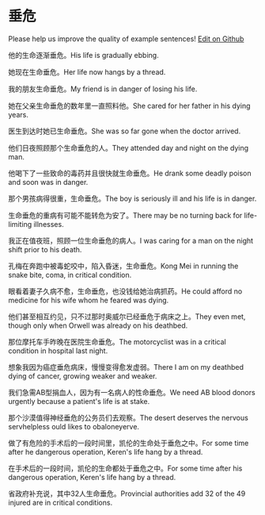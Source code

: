 # 垂危

Please help us improve the quality of example sentences! [Edit on Github](https://github.com/jiyushe/jiyu-example-sentence-source/blob/main/chinese/chuiwei.md)

<p><span class="chinese">他的生命逐渐垂危。</span><span class="english">His life is gradually ebbing.</span></p>

<p><span class="chinese">她现在生命垂危。</span><span class="english">Her life now hangs by a thread.</span></p>

<p><span class="chinese">我的朋友生命垂危。</span><span class="english">My friend is in danger of losing his life.</span></p>

<p><span class="chinese">她在父亲生命垂危的数年里一直照料他。</span><span class="english">She cared for her father in his dying years.</span></p>

<p><span class="chinese">医生到达时她已生命垂危。</span><span class="english">She was so far gone when the doctor arrived.</span></p>

<p><span class="chinese">他们日夜照顾那个生命垂危的人。</span><span class="english">They attended day and night on the dying man.</span></p>

<p><span class="chinese">他喝下了一些致命的毒药并且很快就生命垂危。</span><span class="english">He drank some deadly poison and soon was in danger.</span></p>

<p><span class="chinese">那个男孩病得很重，生命垂危。</span><span class="english">The boy is seriously ill and his life is in danger.</span></p>

<p><span class="chinese">生命垂危的重病有可能不能转危为安了。</span><span class="english">There may be no turning back for life-limiting illnesses.</span></p>

<p><span class="chinese">我正在值夜班，照顾一位生命垂危的病人。</span><span class="english">I was caring for a man on the night shift prior to his death.</span></p>

<p><span class="chinese">孔梅在奔跑中被毒蛇咬中，陷入昏迷，生命垂危。</span><span class="english">Kong Mei in running the snake bite, coma, in critical condition.</span></p>

<p><span class="chinese">眼看着妻子久病不愈，生命垂危，也没钱给她治病抓药。</span><span class="english">He could afford no medicine for his wife whom he feared was dying.</span></p>

<p><span class="chinese">他们甚至相互约见，只不过那时奥威尔已经垂危于病床之上。</span><span class="english">They even met, though only when Orwell was already on his deathbed.</span></p>

<p><span class="chinese">那位摩托车手昨晚在医院生命垂危。</span><span class="english">The motorcyclist was in a critical condition in hospital last night.</span></p>

<p><span class="chinese">想象我因为癌症垂危病床，慢慢变得愈发虚弱。</span><span class="english">There I am on my deathbed dying of cancer, growing weaker and weaker.</span></p>

<p><span class="chinese">我们急需AB型捐血人，因为有一名病人的性命垂危。</span><span class="english">We need AB blood donors urgently because a patient's life is at stake.</span></p>

<p><span class="chinese">那个沙漠值得神经垂危的公务员们去观察。</span><span class="english">The desert deserves the nervous servhelpless ould likes to obaloneyerve.</span></p>

<p><span class="chinese">做了有危险的手术后的一段时间里，凯伦的生命处于垂危之中。</span><span class="english">For some time after he dangerous operation, Keren's life hang by a thread.</span></p>

<p><span class="chinese">在手术后的一段时间，凯伦的生命都处于垂危之中。</span><span class="english">For some time after his dangerous operation, Keren's life hang by a thread.</span></p>

<p><span class="chinese">省政府补充说，其中32人生命垂危。</span><span class="english">Provincial authorities add 32 of the 49 injured are in critical conditions.</span></p>


